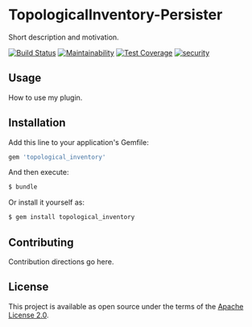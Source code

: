 # TopologicalInventory-Persister

Short description and motivation.

[![Build Status](https://travis-ci.org/RedHatInsights/topological_inventory-persister.svg)](https://travis-ci.org/RedHatInsights/topological_inventory-persister)
[![Maintainability](https://api.codeclimate.com/v1/badges/1b3b144efe20144d96e1/maintainability)](https://codeclimate.com/github/RedHatInsights/topological_inventory-persister/maintainability)
[![Test Coverage](https://api.codeclimate.com/v1/badges/1b3b144efe20144d96e1/test_coverage)](https://codeclimate.com/github/RedHatInsights/topological_inventory-persister/test_coverage)
[![security](https://hakiri.io/github/RedHatInsights/topological_inventory-persister/master.svg)](https://hakiri.io/github/RedHatInsights/topological_inventory-persister/master)

## Usage

How to use my plugin.

## Installation

Add this line to your application's Gemfile:

```ruby
gem 'topological_inventory'
```

And then execute:
```bash
$ bundle
```

Or install it yourself as:
```bash
$ gem install topological_inventory
```

## Contributing

Contribution directions go here.

## License

This project is available as open source under the terms of the [Apache License 2.0](http://www.apache.org/licenses/LICENSE-2.0).
